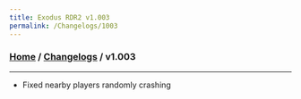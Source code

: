 ```yaml
---
title: Exodus RDR2 v1.003
permalink: /Changelogs/1003
---
```

### [Home](/) / [Changelogs](/Changelogs) / v1.003
---
- Fixed nearby players randomly crashing
